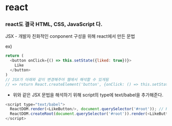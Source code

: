 # react

### react도 결국 HTML, CSS, JavaScript 다.

JSX - 개발자 친화적인 conponent 구성을 위해 react에서 만든 문법

ex)
```javascript
return (
  <button onClick={() => this.setState({liked: true})}>
    Like
  </button>
)
// JSX가 아래와 같이 변경해주어 웹에서 해석할 수 있게됨
// => return React.createElement('button', {onClick: () => this.setState({liked: true})}, 'Like');
```

* 위와 같은 JSX 문법을 해석하기 위해 script의 type에 text/babel을 추가해준다.

```javascript
<script type="text/babel">
  ReactDOM.render(<LikeButton/>, document.querySelector('#root')); // React 17 version code
  ReactDOM.createRoot(document.querySelector('#root')).render(<LikeButton/>); // React 18 version code
</script>
```
